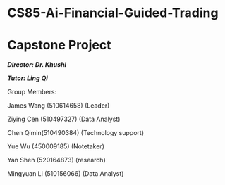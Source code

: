 # CS85-Ai-Financial-Guided-Trading
# Capstone Project

***Director: Dr. Khushi***

***Tutor: Ling Qi***


Group Members:

James Wang (510614658) (Leader)

Ziying Cen (510497327) (Data Analyst)

Chen Qimin(510490384) (Technology support)

Yue Wu (450009185) (Notetaker)

Yan Shen (520164873) (research)

Mingyuan Li (510156066) (Data Analyst)
